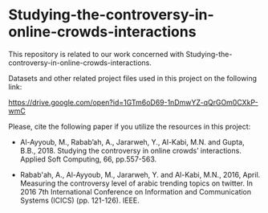 # Studying-the-controversy-in-online-crowds-interactions

This repository is related to our work concerned with Studying-the-controversy-in-online-crowds-interactions.

Datasets and other related project files used in this project on the following link:

https://drive.google.com/open?id=1GTm6oD69-1nDmwYZ-qQrGOm0CXkP-wmC


Please, cite the following paper if you utilize the resources in this project:

- Al-Ayyoub, M., Rabab’ah, A., Jararweh, Y., Al-Kabi, M.N. and Gupta, B.B., 2018. Studying the controversy in online crowds’ interactions. Applied Soft Computing, 66, pp.557-563.

- Rabab'ah, A., Al-Ayyoub, M., Jararweh, Y. and Al-Kabi, M.N., 2016, April. Measuring the controversy level of arabic trending topics on twitter. In 2016 7th International Conference on Information and Communication Systems (ICICS) (pp. 121-126). IEEE.
